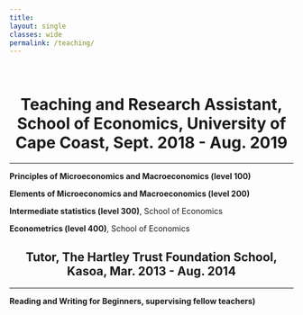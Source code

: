 ```yaml
---
title: 
layout: single
classes: wide
permalink: /teaching/
---
```

<br/> 

<!-- Google Tag Manager (noscript) -->
<noscript><iframe src="https://www.googletagmanager.com/ns.html?id=GTM-PNS829G"
height="0" width="0" style="display:none;visibility:hidden"></iframe></noscript>
<!-- End Google Tag Manager (noscript) -->

# <center> Teaching and Research Assistant, School of Economics, University of Cape Coast, Sept. 2018 - Aug. 2019 </center>

---

**Principles of Microeconomics and Macroeconomics (level 100)** <br/>

**Elements of Microeconomics and Macroeconomics (level 200)**  <br/>

**Intermediate statistics (level 300)**, School of Economics  <br/>

**Econometrics (level 400)**, School of Economics <br/>


## <center> Tutor, The Hartley Trust Foundation School, Kasoa, Mar. 2013 - Aug. 2014 </center>
---

**Reading and Writing for Beginners, supervising fellow teachers)** <br/>






